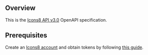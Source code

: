 ## Overview
This is the [Icons8 API v3.0](https://developers.icons8.com/docs/getting-started) OpenAPI specification.
## Prerequisites

Create an [Icons8 account](https://icons8.com/) and obtain tokens by following [this guide](https://developers.icons8.com/).
